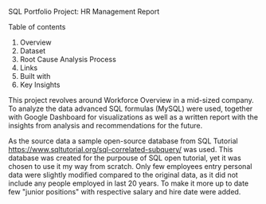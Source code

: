 SQL Portfolio Project: HR Management Report

Table of contents
1. Overview
2. Dataset
3. Root Cause Analysis Process
4. Links
5. Built with
6. Key Insights



This project revolves around Workforce Overview in a mid-sized company. To analyze the data advanced SQL formulas (MySQL) were used, together with Google Dashboard for visualizations as well as a written report with the insights from analysis and recommendations for the future. 

As the source data a sample open-source database from SQL Tutorial https://www.sqltutorial.org/sql-correlated-subquery/ was used. This database was created for the purpouse of SQL open tutorial, yet it was chosen to use it my way from scratch.
Only few employees entry personal data were slightly modified compared to the original data, as it did not include any people employed in last 20 years. To make it more up to date few "junior positions" with respective salary and hire date were added.

